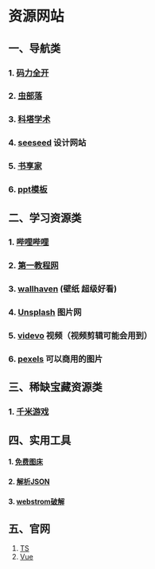 

# 资源网站

## 一、导航类

### 1. [码力全开](https://www.maliquankai.com/)

### 2. [虫部落](https://www.chongbuluo.com/) 

### 3. [科塔学术](https://site.sciping.com/)

### 4. [seeseed](https://www.seeseed.com/) 设计网站

### 5. [书享家](http://shuxiangjia.cn/)

### 6. [ppt模板](http://www.hippter.com/)



## 二、学习资源类

### 1. [哔哩哔哩](https://www.bilibili.com/)

### 2. [第一教程网](https://www.diyijc.com/)

### 3. [wallhaven](https://wallhaven.cc/) (壁纸 超级好看)

### 4. [Unsplash](https://unsplash.com/) 图片网

### 5. [videvo](https://www.videvo.net/) 视频（视频剪辑可能会用到）

### 6. [pexels](https://www.pexels.com/zh-cn/) 可以商用的图片



## 三、稀缺宝藏资源类

### 1. [千米游戏](https://www.yikm.net/)



## 四、实用工具

#### 1. [免费图床](https://www.imgurl.org/vip/manage/upload)

#### 2. [解析JSON](https://www.json.cn/)

#### 3.  [webstrom破解](https://tech.souyunku.com/?p=49115)



## 五、官网

1. [TS](https://www.typescriptlang.org/)
2. [Vue](https://vuejs.org/)